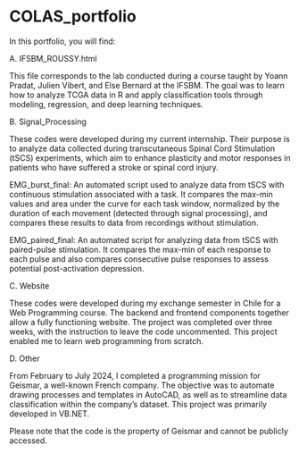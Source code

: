 # COLAS_portfolio

In this portfolio, you will find:


A. IFSBM_ROUSSY.html

This file corresponds to the lab conducted during a course taught by Yoann Pradat, Julien Vibert, and Else Bernard at the IFSBM. The goal was to learn how to analyze TCGA data in R and apply classification tools through modeling, regression, and deep learning techniques.


B. Signal_Processing

These codes were developed during my current internship. Their purpose is to analyze data collected during transcutaneous Spinal Cord Stimulation (tSCS) experiments, which aim to enhance plasticity and motor responses in patients who have suffered a stroke or spinal cord injury.

EMG_burst_final: An automated script used to analyze data from tSCS with continuous stimulation associated with a task. It compares the max-min values and area under the curve for each task window, normalized by the duration of each movement (detected through signal processing), and compares these results to data from recordings without stimulation.

EMG_paired_final: An automated script for analyzing data from tSCS with paired-pulse stimulation. It compares the max-min of each response to each pulse and also compares consecutive pulse responses to assess potential post-activation depression.


C. Website

These codes were developed during my exchange semester in Chile for a Web Programming course. The backend and frontend components together allow a fully functioning website. The project was completed over three weeks, with the instruction to leave the code uncommented. This project enabled me to learn web programming from scratch.


D. Other

From February to July 2024, I completed a programming mission for Geismar, a well-known French company. The objective was to automate drawing processes and templates in AutoCAD, as well as to streamline data classification within the company’s dataset. This project was primarily developed in VB.NET.

Please note that the code is the property of Geismar and cannot be publicly accessed.